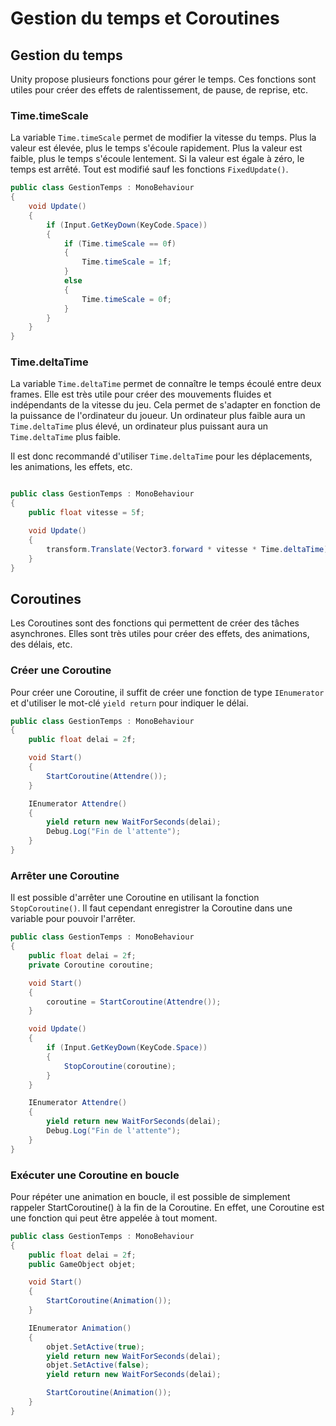 # Gestion du temps et Coroutines

## Gestion du temps

Unity propose plusieurs fonctions pour gérer le temps. Ces fonctions sont utiles pour créer des effets de ralentissement, de pause, de reprise, etc.

### Time.timeScale

La variable `Time.timeScale` permet de modifier la vitesse du temps. Plus la valeur est élevée, plus le temps s'écoule rapidement. Plus la valeur est faible, plus le temps s'écoule lentement. Si la valeur est égale à zéro, le temps est arrêté. Tout est modifié sauf les fonctions `FixedUpdate()`.

```csharp
public class GestionTemps : MonoBehaviour
{
    void Update()
    {
        if (Input.GetKeyDown(KeyCode.Space))
        {
            if (Time.timeScale == 0f)
            {
                Time.timeScale = 1f;
            }
            else
            {
                Time.timeScale = 0f;
            }
        }
    }
}
```

### Time.deltaTime

La variable `Time.deltaTime` permet de connaître le temps écoulé entre deux frames. Elle est très utile pour créer des mouvements fluides et indépendants de la vitesse du jeu. Cela permet de s'adapter en fonction de la puissance de l'ordinateur du joueur. Un ordinateur plus faible aura un `Time.deltaTime` plus élevé, un ordinateur plus puissant aura un `Time.deltaTime` plus faible.

Il est donc recommandé d'utiliser `Time.deltaTime` pour les déplacements, les animations, les effets, etc.

```csharp

public class GestionTemps : MonoBehaviour
{
    public float vitesse = 5f;

    void Update()
    {
        transform.Translate(Vector3.forward * vitesse * Time.deltaTime);
    }
}
```

## Coroutines

Les Coroutines sont des fonctions qui permettent de créer des tâches asynchrones. Elles sont très utiles pour créer des effets, des animations, des délais, etc.

### Créer une Coroutine

Pour créer une Coroutine, il suffit de créer une fonction de type `IEnumerator` et d'utiliser le mot-clé `yield return` pour indiquer le délai.

```csharp
public class GestionTemps : MonoBehaviour
{
    public float delai = 2f;

    void Start()
    {
        StartCoroutine(Attendre());
    }

    IEnumerator Attendre()
    {
        yield return new WaitForSeconds(delai);
        Debug.Log("Fin de l'attente");
    }
}
```

### Arrêter une Coroutine

Il est possible d'arrêter une Coroutine en utilisant la fonction `StopCoroutine()`. Il faut cependant enregistrer la Coroutine dans une variable pour pouvoir l'arrêter.

```csharp
public class GestionTemps : MonoBehaviour
{
    public float delai = 2f;
    private Coroutine coroutine;

    void Start()
    {
        coroutine = StartCoroutine(Attendre());
    }

    void Update()
    {
        if (Input.GetKeyDown(KeyCode.Space))
        {
            StopCoroutine(coroutine);
        }
    }

    IEnumerator Attendre()
    {
        yield return new WaitForSeconds(delai);
        Debug.Log("Fin de l'attente");
    }
}
```

### Exécuter une Coroutine en boucle

Pour répéter une animation en boucle, il est possible de simplement rappeler StartCoroutine() à la fin de la Coroutine. En effet, une Coroutine est une fonction qui peut être appelée à tout moment.

```csharp
public class GestionTemps : MonoBehaviour
{
    public float delai = 2f;
    public GameObject objet;

    void Start()
    {
        StartCoroutine(Animation());
    }

    IEnumerator Animation()
    {
        objet.SetActive(true);
        yield return new WaitForSeconds(delai);
        objet.SetActive(false);
        yield return new WaitForSeconds(delai);

        StartCoroutine(Animation());
    }
}
```
